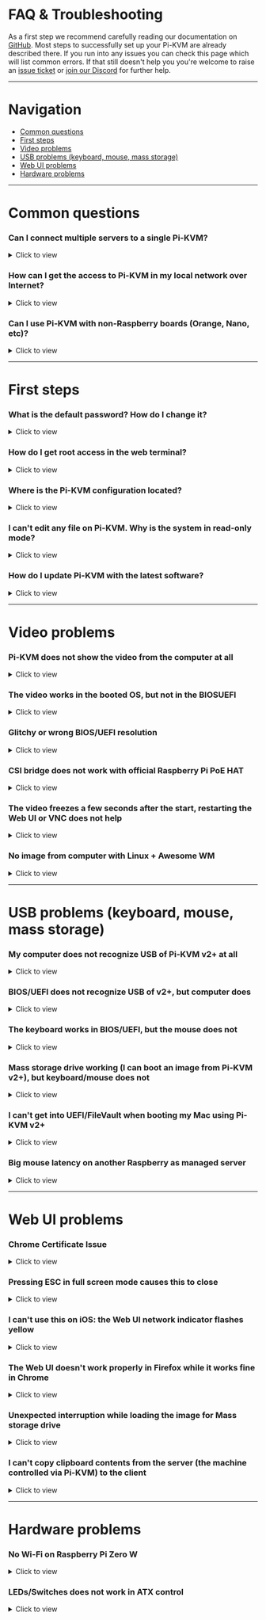 # FAQ & Troubleshooting
As a first step we recommend carefully reading our documentation on [GitHub](https://github.com/pikvm/pikvm). Most steps to successfully set up your Pi-KVM are already described there. If you run into any issues you can check this page which will list common errors. If that still doesn't help you you're welcome to raise an [issue ticket](https://github.com/pikvm/pikvm/issues) or [join our Discord](https://discord.gg/bpmXfz5) for further help.

-----
# Navigation
* [Common questions](#common-questions)
* [First steps](#first-steps)
* [Video problems](#video-problems)
* [USB problems (keyboard, mouse, mass storage)](#usb-problems-keyboard-mouse-mass-storage)
* [Web UI problems](#web-ui-problems)
* [Hardware problems](#hardware-problems)

-----
# Common questions

### Can I connect multiple servers to a single Pi-KVM?
<details>
  <summary>Click to view</summary>

* Yes, but it will require additional work to set up. See [this page](multiport.md).
</details>

### How can I get the access to Pi-KVM in my local network over Internet?
<details>
  <summary>Click to view</summary>

* You can use port forwarding for port 443 on your router if it has an external IP address. In all other cases, you can use the excellent free VPN service [Tailscale](tailscale.md), which is configured on Pi-KVM with a [few simple commands](tailscale.md).
</details>

### Can I use Pi-KVM with non-Raspberry boards (Orange, Nano, etc)?
<details>
  <summary>Click to view</summary>

* Yes, but you will have to prepare the operating system yourself. As for the Pi-KVM software, you will need to replace some config files (such as UDEV rules). If you are a developer or an experienced system administrator, you will not have any problems with this. In addition, we are open to patches. If you need help with this, please contact us via [Discord](https://discord.gg/bpmXfz5).
</details>

-----
# First steps

### What is the default password? How do I change it?
<details>
  <summary>Click to view</summary>

* There are two types of accounts: OS and Pi-KVM (web interface) accounts. The system account `root` can be used for SSH/UART access and has the password `root`. The web interface account is called `admin` and has the password `admin`. The Pi-KVM account cannot be used for SSH access and vice versa.

  To change passwords, use the following commands (under root):
  ```bash
  su -  # If you're in the webterm
  rw  # Switch filesystem to read-write mode
  passwd root  # Change OS root password
  kvmd-passwd set admin  # Change web ui admin password
  ro  # Back to read-only
  ```
</details>

### How do I get root access in the web terminal?
<details>
  <summary>Click to view</summary>

* The web terminal works with the account `kvmd-webterm`. This is a regular user with no administrator privileges and. In addition, `sudo` and login are disabled for this user for security reasons. To get `root` access, you need to use the `su -` command (minus is important) and **enter the root password**.
</details>

### Where is the Pi-KVM configuration located?
<details>
  <summary>Click to view</summary>

* Almost all KVMD (the main daemon controlling Pi-KVM) configuration files located in `/etc/kvmd`. You can also find nginx configs and SSL certificates there. KVMD configs use [YAML](config.md) syntax. The specific platform parameters can be found in the file `/etc/kvmd/main.yaml` and **you should never edit it**. Use `/etc/kvmd/override.yaml` to redefine the system parameters.
  
  Another files that are also not recommended for editing have read-only permissions. If you edit any of these files, you will need to manually make changes to them when you upgrade your system. You can view the current configuration and all available KVMD parameters using the command `kvmd -m`.
</details>

### I can't edit any file on Pi-KVM. Why is the system in read-only mode?
<details>
  <summary>Click to view</summary>

* The Pi-KVM file system is always mounted in read-only mode. This measure prevents it from being damaged by a sudden power outage. To change the configuration you must first switch the filesystem to write mode using the command `rw` from root. After the changes, be sure to run the command `ro` to switch it back to read-only.
</details>

### How do I update Pi-KVM with the latest software?
<details>
  <summary>Click to view</summary>

* Pi-KVM OS is based on Arch Linux ARM and is fully updated from the repository by a regular package manager. Connect to your Pi-KVM via ssh and run:
  ```
  rw
  pacman -Syu
  reboot
  ```
  
  :exclamation: Pacman saves all installed packages in a compressed format so that you can roll back to the old version if something goes wrong. After you've updated and made sure everything works, it makes sense to clear the package cache so that it doesn't take up space on the SD card: `rw; rm -rf /var/cache/pacman/pkg; ro`.
</details>

-----
# Video problems

### Pi-KVM does not show the video from the computer at all
<details>
  <summary>Click to view</summary>
  
* Double-check that the video capture device is connected correctly. For the [CSI bridge](/README.md#for-the-hdmi-csi-bridge), this should be exactly the camera port, for the [USB dongle](/README.md#for-the-hdmi-usb-dongle), strictly the port indicated in the picture.
* Some laptops do not output any signal until you switched the output (usually via the FN + and an F5 key on the keyboard).
* Your computer may have turned on sleep mode for the monitor. Move the mouse and turn it off.
</details>

### The video works in the booted OS, but not in the BIOSUEFI
<details>
  <summary>Click to view</summary>

* The problem appears on Intel NUC, GA-H77-DS3H, and some other devices with using CSI bridge. All you need to do is [change the EDID data](edid.md). This is the information about supported resolutions that the CSI bridge reports to your computer.
</details>

### Glitchy or wrong BIOS/UEFI resolution
<details>
  <summary>Click to view</summary>

* On some motherboards, the BIOS may be displayed at a lower resolution, or with some rendering issues/glitches, specially on newer ASUS ones. Like this:

  <img src="../img/bios_glitch.png" alt="ASUS BIOS glitch" width="400"/>

  This can be solved by enabling the **Compatibility Support Module (CSM)** in your BIOS, usually under the **Boot** options.

  If you can't or don't want to enable the CSM, you can try connecting a DisplayPort monitor, or a [dummy plug](http://amazon.com/s?k=displayport+dummy+plug). If you remove the DP cable/adapter the bug will reappear.

  If none of this works, try connecting the DP cable first, boot into the BIOS, disable the CSM and shutdown (do not restart) your PC. Then, boot into the BIOS and enable the CSM before shutting down your PC. Then connect the HDMI and turn your PC on again.
</details>

### CSI bridge does not work with official Raspberry Pi PoE HAT
<details>
  <summary>Click to view</summary>

* Details [here](https://github.com/pikvm/pikvm/issues/6). The reason is that the [official HAT](https://www.raspberrypi.org/products/poe-hat) has a built-in fan controller that conflicts with the TC358743 chip of the bridge. The solution is to disable the fan control and connect it to the power line so that it works continuously. To turn off the controller you need to add the line `disable_poe_fan=1` to `/boot/config.txt`.
</details>

### The video freezes a few seconds after the start, restarting the Web UI or VNC does not help
<details>
  <summary>Click to view</summary>

* The story is [here](https://github.com/raspberrypi/firmware/issues/1562). Very-very rarely, Raspberry boards can have a hardware defect that causes some of the chip blocks to be unstable under normal power. The solution is to slightly increase the power supply, as in overclocking. Add `over_voltage=1` (or `over_voltage=2` if previous doesn't help) to `/boot/config.txt` and perform `reboot`.

  To make sure that you are facing this particular problem, first perform a diagnostic:
  - Boot the Pi-KVM without the specified options.
  - Open Web-UI and wait for freezing.
  - Click **System -> Reset Stream**.
  - Click **System -> Open log** and make sure that the log contains messages like `H264: Can't wait for the VCOS semaphore`.
  - Make sure that the last message from ustreamer was `H264: Configuring MMAL encoder` (not counting messages about connecting and disconnecting stream clients).
</details>

### No image from computer with Linux + Awesome WM
<details>
  <summary>Click to view</summary>

* Sometimes Awesome WM on Linux can't recognize a video output change on a cable. That is, if the cable was first inserted into the monitor, and then you reconnected it to Pi-KVM - it may happen that you will not see the image. It seems that the problem is Awesome WM, since for example with KDE it does not reproducing. If you turn on your workstation with Pi-KVM already connected, everything will work fine.
</details>

-----
# USB problems (keyboard, mouse, mass storage)

### My computer does not recognize USB of Pi-KVM v2+ at all
<details>
  <summary>Click to view</summary>

* Make sure that you have used the correct USB cable with DATA lines to connect the OTG port for the Raspberry to the computer. You may have decided to use a USB hub instead of a Y-cable, and **it won't work**. Use good cables and follow the instructions :)
* In very rare cases, some motherboards contain a buggy BIOS that does not understand the composite USB device because BIOS doesn't implement the USB stack correctly. In this case, we can suggest the [Arduino HID emulator](arduino_hid.md) from v0 platform with v2.
</details>

### BIOS/UEFI does not recognize USB of v2+, but computer does
<details>
  <summary>Click to view</summary>

* If you are using a USB hub or USB PCI controller, this may not be handled by your BIOS. Try to use another USB port. Some ports may have a built-in hub on the motherboard and a buggy BIOS that can't handle it.
</details>

### The keyboard works in BIOS/UEFI, but the mouse does not
<details>
  <summary>Click to view</summary>

* The BIOS does not support absolute mouse mode, which is preferred by Pi-KVM. In this case, [you can enable relative positioning mode](mouse.md).
</details>

### Mass storage drive working (I can boot an image from Pi-KVM v2+), but keyboard/mouse does not
<details>
  <summary>Click to view</summary>

* In very rare cases, some motherboards contain a buggy BIOS that does not understand the composite USB device because BIOS doesn't implement the USB stack correctly. In this case, we can suggest the [Arduino HID emulator](arduino_hid.md) from v0 platform with v2+. Thus the Pi-KVM will be connected by two USB cables to the motherboard: one of them will be responsible for the keyboard and mouse, the other for everything else.
</details>

### I can't get into UEFI/FileVault when booting my Mac using Pi-KVM v2+
<details>
  <summary>Click to view</summary>
  
* The problem is specific to early-model Macs and does not occur on ARM-based Macs (Apple M1 or so). UEFI does not initialize the keyboard of the composite device during boot, however, if you use the standard keyboard to get to the UEFI/FileVault menu, you will see that the keyboard, mouse, and mass storage will work fine. In this case, we can suggest the [Arduino HID emulator](arduino_hid.md) from v0 platform with v2+. Thus the Pi-KVM will be connected by two USB cables to the Mac: one of them will be responsible for the keyboard and mouse, the other for everything else.
</details>

### Big mouse latency on another Raspberry as managed server
<details>
  <summary>Click to view</summary>

* Unusual case: RPi4 is used as a Pi-KVM to control RPi3. In this case, the mouse delay may be several seconds. To fix it, just add line `usbhid.mousepoll=0` to `/boot/config.txt` to the server (i.e. RPI3 in our case) and reboot it.
</details>

-----
# Web UI problems

### Chrome Certificate Issue
<details>
  <summary>Click to view</summary>

* The latest versions of Chrome do not allow access to the page with a self signed certificate, so if you see the following screen when loading the pi-kvm website:

  <img src="../img/chrome.png" alt="Chrome Blocking" width="400"/>

* You can proceed by typing ```thisisunsafe``` and Chrome will then load the page.
</details>

### Pressing ESC in full screen mode causes this to close
<details>
  <summary>Click to view</summary>

* Your browser does not support [keyboard lock](https://caniuse.com/mdn-api_keyboard_lock). Right now, only Chrome implements this.
</details>

### I can't use this on iOS: the Web UI network indicator flashes yellow
<details>
  <summary>Click to view</summary>

* Safari on iOS contains an old bug that prevents a web application from connecting over a web socket if you use a self-signed certificate on the server (the default for Pi-KVM). There are two solutions:
  - Install a valid SSL certificate for Pi-KVM host to `/etc/kvmd/nginx/ssl`.
  - Disable HTTPS at all in `/etc/kvmd/nginx/nginx.conf`. To do this, comment some lines [like in this file](https://github.com/pikvm/kvmd/blob/master/configs/nginx/nginx.conf#L39) and restart web server: `systemctl restart kvmd-nginx`.

    :exclamation: Don't do this for insecure networks or the Internet. Your passwords and what you type on the keyboard will be transmitted in unencrypted form.
</details>

### The Web UI doesn't work properly in Firefox while it works fine in Chrome
<details>
  <summary>Click to view</summary>

* This might be related to your specific hardware combination or browser hardware acceleration. Try [disabling hardware acceleration in Firefox](https://support.mozilla.org/en-US/kb/hardware-acceleration-and-windowblinds-crash) or updating your GPU and chipset drivers.
</details>

### Unexpected interruption while loading the image for Mass storage drive
<details>
  <summary>Click to view</summary>

* If problems occur when uploading even a small disk image it may be due to unstable network operation or antivirus software. It is well known that Kaspersky antivirus cuts off Pi-KVM connections during uploading, so you should add the Pi-KVM website to Kaspersky's list of exceptions or not filter web requests with the antivirus. Antivirus programs can also affect the performance of certain interface elements, for example the quality slider. For Kaspersky, the steps to add the network address of Pi-KVM's website to the exclusion list is: **Protection -> Private browsing -> Categories and exclusions -> Exclusions**.
</details>

### I can't copy clipboard contents from the server (the machine controlled via Pi-KVM) to the client
<details>
  <summary>Click to view</summary>

* The clipboard only works from the client to the server not vice versa. There is currently no way to do it.
</details>

-----
# Hardware problems

### No Wi-Fi on Raspberry Pi Zero W
<details>
  <summary>Click to view</summary>

* Some Zeros contain a defective Wi-Fi chip. You can either return the device to the store, or try the [software workaround](https://github.com/pikvm/pikvm/issues/137).
</details>

### LEDs/Switches does not work in ATX control
<details>
  <summary>Click to view</summary>

* Double check your wiring as per [the documentation](/README.md#setting-up-the-v2). Make sure you placed the relays (G3VM-61A1) in the correct orientation. The relays for switches (Power, Reset) have a different orientation than the ones for LEDs.
</details>
